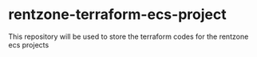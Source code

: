 # rentzone-terraform-ecs-project
This repository will be used to store the terraform codes for the rentzone ecs projects
